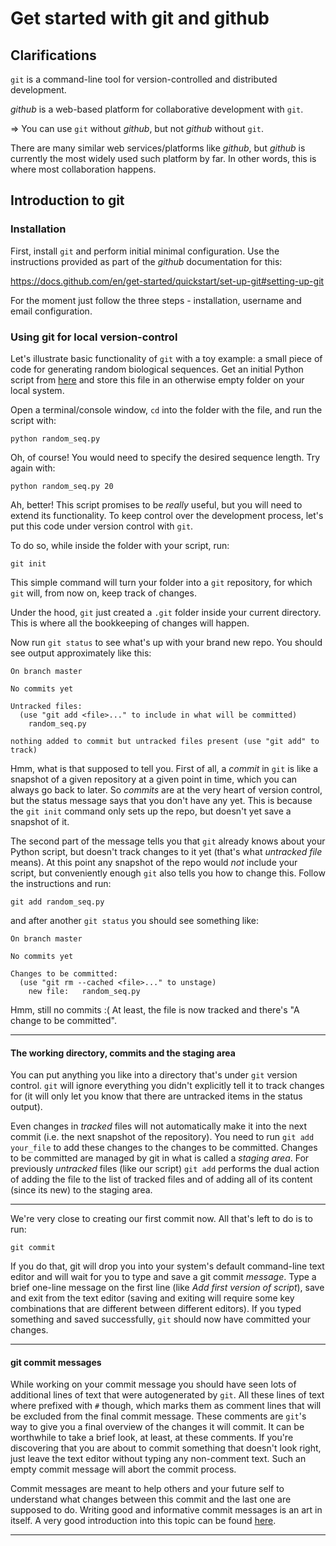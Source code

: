 # Get started with git and github

## Clarifications

`git` is a command-line tool for version-controlled and distributed development.

*github* is a web-based platform for collaborative development with `git`.

=> You can use `git` without *github*, but not *github* without `git`.

There are many similar web services/platforms like *github*, but *github* is
currently the most widely used such platform by far. In other words, this is
where most collaboration happens.


## Introduction to git

### Installation

First, install `git` and perform initial minimal configuration. Use the
instructions provided as part of the *github* documentation for this:

https://docs.github.com/en/get-started/quickstart/set-up-git#setting-up-git

For the moment just follow the three steps - installation, username and email
configuration.

### Using git for local version-control

Let's illustrate basic functionality of `git` with a toy example: a small piece
of code for generating random biological sequences. Get an initial Python
script from [here](./random_seq.py) and store this file in an otherwise empty
folder on your local system.

Open a terminal/console window, `cd` into the folder with the file, and run the
script with:

`python random_seq.py`

Oh, of course! You would need to specify the desired sequence length. Try again
with:

`python random_seq.py 20`

Ah, better! This script promises to be *really* useful, but you will need to
extend its functionality. To keep control over the development process, let's
put this code under version control with `git`.

To do so, while inside the folder with your script, run:

   `git init`
   
   This simple command will turn your folder into a `git` repository, for which
   `git` will, from now on, keep track of changes.
   
   Under the hood, `git` just created a `.git` folder inside your current
   directory. This is where all the bookkeeping of changes will happen.
   
Now run `git status` to see what's up with your brand new repo.
You should see output approximately like this:

```
On branch master

No commits yet

Untracked files:
  (use "git add <file>..." to include in what will be committed)
	random_seq.py

nothing added to commit but untracked files present (use "git add" to track)
```

Hmm, what is that supposed to tell you. First of all, a *commit* in `git` is
like a snapshot of a given repository at a given point in time, which you can
always go back to later. So *commits* are at the very heart of version control,
but the status message says that you don't have any yet. This is because the
`git init` command only sets up the repo, but doesn't yet save a snapshot of it.

The second part of the message tells you that `git` already knows about your
Python script, but doesn't track changes to it yet (that's what *untracked
file* means). At this point any snapshot of the repo would *not* include your
script, but conveniently enough `git` also tells you how to change this.
Follow the instructions and run:

`git add random_seq.py`

and after another `git status` you should see something like:

```
On branch master

No commits yet

Changes to be committed:
  (use "git rm --cached <file>..." to unstage)
	new file:   random_seq.py
```

Hmm, still no commits :( At least, the file is now tracked and there's "A
change to be committed".

-----

#### The working directory, commits and the staging area

You can put anything you like into a directory that's under `git` version
control. `git` will ignore everything you didn't explicitly tell it to track
changes for (it will only let you know that there are untracked items in the
status output).

Even changes in *tracked* files will not automatically make it into the next
commit (i.e. the next snapshot of the repository). You need to run `git add
your_file` to add these changes to the changes to be committed. Changes to be
committed are managed by git in what is called a *staging area*. For previously
*untracked* files (like our script) `git add` performs the dual action of
adding the file to the list of tracked files and of adding all of its content
(since its new) to the staging area.

-----

We're very close to creating our first commit now. All that's left to do is to
run:

`git commit`

If you do that, git will drop you into your system's default command-line text
editor and will wait for you to type and save a git commit *message*. Type a
brief one-line message on the first line (like *Add first version of script*),
save and exit from the text editor (saving and exiting will require some key
combinations that are different between different editors). If you typed
something and saved successfully, `git` should now have committed your changes.

-----

#### git commit messages

While working on your commit message you should have seen lots of additional
lines of text that were autogenerated by `git`. All these lines of text where
prefixed with `#` though, which marks them as comment lines that will be
excluded from the final commit message. These comments are `git`'s way to give
you a final overview of the changes it will commit. It can be worthwhile to
take a brief look, at least, at these comments. If you're discovering that you
are about to commit something that doesn't look right, just leave the text
editor without typing any non-comment text. Such an empty commit message will
abort the commit process.

Commit messages are meant to help others and your future self to understand
what changes between this commit and the last one are supposed to do. Writing
good and informative commit messages is an art in itself. A very good
introduction into this topic can be found
[here](https://chris.beams.io/posts/git-commit/).

-----


